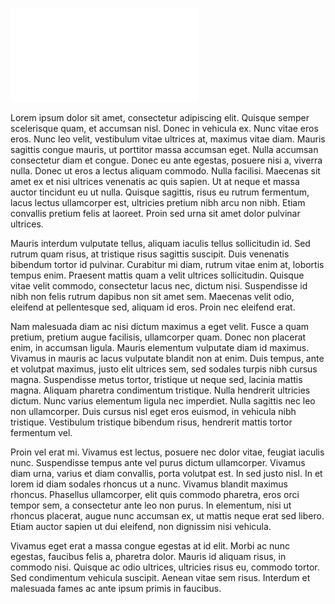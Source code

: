 ![](plafonnier_cuisine.pdf)

Lorem ipsum dolor sit amet, consectetur adipiscing elit. Quisque semper scelerisque quam, et accumsan nisl. Donec in vehicula ex. Nunc vitae eros eros. Nunc leo velit, vestibulum vitae ultrices at, maximus vitae diam. Mauris sagittis congue mauris, ut porttitor massa accumsan eget. Nulla accumsan consectetur diam et congue. Donec eu ante egestas, posuere nisi a, viverra nulla. Donec ut eros a lectus aliquam commodo. Nulla facilisi. Maecenas sit amet ex et nisi ultrices venenatis ac quis sapien. Ut at neque et massa auctor tincidunt eu ut nulla. Quisque sagittis, risus eu rutrum fermentum, lacus lectus ullamcorper est, ultricies pretium nibh arcu non nibh. Etiam convallis pretium felis at laoreet. Proin sed urna sit amet dolor pulvinar ultrices.

Mauris interdum vulputate tellus, aliquam iaculis tellus sollicitudin id. Sed rutrum quam risus, at tristique risus sagittis suscipit. Duis venenatis bibendum tortor id pulvinar. Curabitur mi diam, rutrum vitae enim at, lobortis tempus enim. Praesent mattis quam a velit ultrices sollicitudin. Quisque vitae velit commodo, consectetur lacus nec, dictum nisi. Suspendisse id nibh non felis rutrum dapibus non sit amet sem. Maecenas velit odio, eleifend at pellentesque sed, aliquam id eros. Proin nec eleifend erat.

Nam malesuada diam ac nisi dictum maximus a eget velit. Fusce a quam pretium, pretium augue facilisis, ullamcorper quam. Donec non placerat enim, in accumsan ligula. Mauris elementum vulputate diam id maximus. Vivamus in mauris ac lacus vulputate blandit non at enim. Duis tempus, ante et volutpat maximus, justo elit ultrices sem, sed sodales turpis nibh cursus magna. Suspendisse metus tortor, tristique ut neque sed, lacinia mattis magna. Aliquam pharetra condimentum tristique. Nulla hendrerit ultricies dictum. Nunc varius elementum ligula nec imperdiet. Nulla sagittis nec leo non ullamcorper. Duis cursus nisl eget eros euismod, in vehicula nibh tristique. Vestibulum tristique bibendum risus, hendrerit mattis tortor fermentum vel.

Proin vel erat mi. Vivamus est lectus, posuere nec dolor vitae, feugiat iaculis nunc. Suspendisse tempus ante vel purus dictum ullamcorper. Vivamus diam urna, varius et diam convallis, porta volutpat est. In sed justo nisl. In et lorem id diam sodales rhoncus ut a nunc. Vivamus blandit maximus rhoncus. Phasellus ullamcorper, elit quis commodo pharetra, eros orci tempor sem, a consectetur ante leo non purus. In elementum, nisi ut rhoncus placerat, augue nunc accumsan ex, ut mattis neque erat sed libero. Etiam auctor sapien ut dui eleifend, non dignissim nisi vehicula.

Vivamus eget erat a massa congue egestas at id elit. Morbi ac nunc egestas, faucibus felis a, pharetra dolor. Mauris id aliquam risus, in commodo nisi. Quisque ac odio ultrices, ultricies risus eu, commodo tortor. Sed condimentum vehicula suscipit. Aenean vitae sem risus. Interdum et malesuada fames ac ante ipsum primis in faucibus.